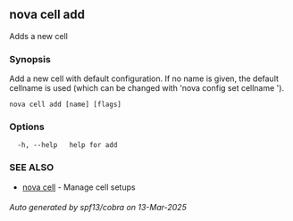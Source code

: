 ## nova cell add

Adds a new cell

### Synopsis

Add a new cell with default configuration.
If no name is given, the default cellname is used (which can be changed with 'nova config set cellname <name>').

```
nova cell add [name] [flags]
```

### Options

```
  -h, --help   help for add
```

### SEE ALSO

* [nova cell](nova_cell.md)	 - Manage cell setups

###### Auto generated by spf13/cobra on 13-Mar-2025

